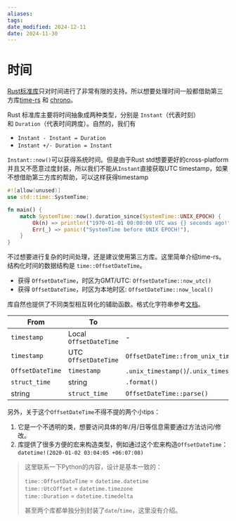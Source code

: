 ```yaml
---
aliases: 
tags: 
date_modified: 2024-12-11
date: 2024-11-30
---
```


# 时间

[Rust标准库](https://doc.rust-lang.org/std/time/index.html)只对时间进行了非常有限的支持。所以想要处理时间一般都借助第三方库[time-rs](https://crates.io/crates/time) 和 [chrono](https://crates.io/crates/chrono)。

Rust 标准库主要将时间抽象成两种类型，分别是 `Instant`（代表时刻）和 `Duration`（代表时间跨度）。自然的，我们有

- `Instant - Instant = Duration`
- `Instant +/- Duration = Instant`

`Instant::now()`可以获得系统时间。但是由于Rust std想要更好的cross-platform并且又不愿意过度封装，所以我们不能从`Instant`直接获取UTC timestamp，如果不想借助第三方库的帮助，可以这样获得timestamp

```rust
#![allow(unused)]
use std::time::SystemTime;

fn main() {
    match SystemTime::now().duration_since(SystemTime::UNIX_EPOCH) {
        Ok(n) => println!("1970-01-01 00:00:00 UTC was {} seconds ago!", n.as_secs()),
        Err(_) => panic!("SystemTime before UNIX EPOCH!"),
    }
}
```

不过想要进行复杂的时间处理，还是建议使用第三方库。这里简单介绍time-rs。结构化时间的数据结构是 `time::OffsetDateTime`。

- 获得 `OffsetDateTime`，时区为GMT/UTC: `OffsetDateTime::now_utc()`
- 获得 `OffsetDateTime`，时区为本地时区: `OffsetDateTime::now_local()`

库自然也提供了不同类型相互转化的辅助函数。格式化字符串参考[文档](https://docs.rs/time/0.3.34/time/format_description/index.html)。

| From             | To                     | Function                                                                            |
| ---------------- | ---------------------- | ----------------------------------------------------------------------------------- |
| `timestamp`      | Local `OffsetDateTime` | -                                                                                   |
| `timestamp`      | UTC `OffsetDateTime`   | `OffsetDateTime::from_unix_timestamp()`/`OffsetDateTime::from_unix_timestamp_nanos` |
| `OffsetDateTime` | `timestamp`            | `.unix_timestamp()`/`.unix_timestamp_nanos`                                         |
| `struct_time`    | string                 | `.format()`                                                                         |
| string           | `struct_time`          | `OffsetDateTime::parse()`                                                           |

另外，关于这个`OffsetDateTime`不得不提的两个小tips：

1. 它是一个不透明的类，想要访问具体的年/月/日等信息需要通过方法访问/修改。
2. 库提供了很多方便的宏来构造类型，例如通过这个宏来构造`OffsetDateTime`：`datetime!(2020-01-02 03:04:05 +06:07:08)`

> 这里联系一下Python的内容，设计是基本一致的：
> 
> `time::OffsetDateTime` = `datetime.datetime`  
> `time::UtcOffset` = `datetime.timezone`  
> `time::Duration` = `datetime.timedelta`
> 
> 甚至两个库都单独分别封装了`date`/`time`，这里没有介绍。
